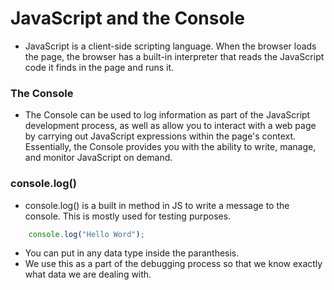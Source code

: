# JavaScript and the Console

- JavaScript is a client-side scripting language. When the browser loads the page, the browser has a built-in interpreter that reads the JavaScript code it finds in the page and runs it.

### The Console

- The Console can be used to log information as part of the JavaScript development process, as well as allow you to interact with a web page by carrying out JavaScript expressions within the page's context. Essentially, the Console provides you with the ability to write, manage, and monitor JavaScript on demand.

### console.log() 

- console.log() is a built in method in JS to write a message to the console. This is mostly used for testing purposes.

```js
    console.log("Hello Word");
```

- You can put in any data type inside the paranthesis.
- We use this as a part of the debugging process so that we know exactly what data we are dealing with.

